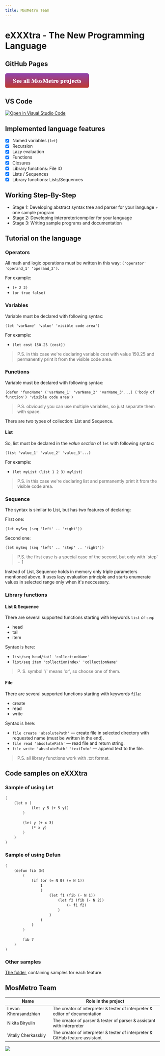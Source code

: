 ```yaml
---
title: MosMetro Team
---
```


# eXXXtra - The New Programming Language

## GitHub Pages
[![See all MosMetro projects](https://github.com/MAILabs-Edu-2023/fp-compiler-lab-mosmetro/blob/prepare_documentation/assets/pictures/See_all_MosMetro_projects_Button.png)](https://lkhorasandzhian.github.io/exxxtra-website/)

## VS Code
[![Open in Visual Studio Code](https://classroom.github.com/assets/open-in-vscode-718a45dd9cf7e7f842a935f5ebbe5719a5e09af4491e668f4dbf3b35d5cca122.svg)](https://classroom.github.com/online_ide?assignment_repo_id=12420066&assignment_repo_type=AssignmentRepo)

## Implemented language features

* [x] Named variables (`let`)
* [x] Recursion
* [x] Lazy evaluation
* [x] Functions
* [x] Closures
* [x] Library functions: File IO
* [x] Lists / Sequences
* [x] Library functions: Lists/Sequences

## Working Step-By-Step

* Stage 1: Developing abstract syntax tree and parser for your language + one sample program
* Stage 2: Developing interpreter/compiler for your language
* Stage 3: Writing sample programs and documentation

## Tutorial on the language

### Operators

All math and logic operations must be written in this way:
```('operator' 'operand_1' 'operand_2')```.

For example:
* ```(+ 2 2)```
* ```(or true false)```

### Variables

Variable must be declared with following syntax:
```xxx
(let 'varName' 'value' 'visible code area')
```

For example:
* ```(let cost 150.25 (cost))```
> P.S. in this case we're declaring variable cost with value 150.25 and permanently print it from the visible code area.

### Functions
Variable must be declared with following syntax:
```xxx
(defun 'funcName' ('varName_1' 'varName_2' 'varName_3'...) ('body of function') 'visible code area')
```
> P.S. obviously you can use  multiple variables, so just separate them with space.

There are two types of collection: List and Sequence.

#### List
So, list must be declared in the _value section_ of ```let``` with following syntax:
```xxx
(list 'value_1' 'value_2' 'value_3'...)
```

For example:
* ```(let myList (list 1 2 3) mylist)```
> P.S. in this case we're declaring list and permanently print it from the visible code area.

### Sequence
The syntax is similar to List, but has two features of declaring:

First one:
```xxx
(let mySeq (seq 'left' .. 'right'))
```
Second one:
```xxx
(let mySeq (seq 'left' .. 'step' .. 'right'))
```

> P.S. the first case is a special case of the second, but only with 'step' = 1

Instead of List, Sequence holds in memory only triple parameters mentioned above. It uses lazy evaluation principle and starts enumerate values in selected range only when it's neccessary.

### Library functions

#### List & Sequence

There are several supported functions starting with keywords ```list``` or ```seq```:

* head
* tail
* item

Syntax is here:
* ```list/seq head/tail 'collectionName'```
* ```list/seq item 'collectionIndex' 'collectionName'```

> P. S. symbol '/' means 'or', so choose one of them.

#### File

There are several supported functions starting with keywords ```file```:

* create
* read
* write

Syntax is here:
* ```file create 'absolutePath'``` — create file in selected directory with requested name (must be written in the end).
* ```file read 'absolutePath'``` — read file and return string.
* ```file write 'absolutePath' 'textInfo'``` — append text to the file.

> P.S. all library functions work with .txt format.

## Code samples on eXXXtra

### Sample of using Let
```xxx
(
    (let x (
            (let y 5 (+ 5 y))
        )
        
        (let y (+ x 3)
            (* x y)
        )
    )
)
```

### Sample of using Defun
```xxx
(
    (defun fib (N)
        (
            (if (or (= N 0) (= N 1)) 
                1
                (
                    (let f1 (fib (- N 1))
                        (let f2 (fib (- N 2))
                            (+ f1 f2)
                        )
                    )
                )
            )
        )
        
        fib 7
    )
)
```

### Other samples
[The folder](https://github.com/MAILabs-Edu-2023/fp-compiler-lab-mosmetro/tree/main/examples), containing samples for each feature.

## MosMetro Team

| Name                 | Role in the project                                                           |
| ---                  | ---                                                                           |
| Levon Khorasandzhian | The creator of interpreter & tester of interpreter & editor of documentation  |
| Nikita Biryulin      | The creator of parser & tester of parser & assistant with interpreter         |
| Vitaliy Cherkasskiy  | The creator of interpreter & tester of interpreter & GitHub feature assistant |

<img src="https://soshnikov.com/images/byhuman_en.png" height="25px"/>
